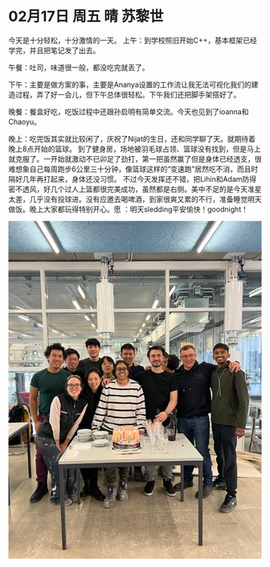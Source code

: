 # 02月17日 周五 晴 苏黎世

今天是十分轻松，十分激情的一天。
上午：到学校照旧开始C++，基本框架已经学完，并且把笔记发了出去。

午餐：吐司，味道很一般，都没吃完就丢了。

下午：主要是做方案的事，主要是Ananya设置的工作流让我无法可视化我们的建造过程，弄了好一会儿，但下午总体很轻松。下午我们还把脚手架搭好了。

晚餐：餐盒好吃，吃饭过程中还跟孙启明有简单交流。今天也见到了ioanna和Chaoyu。

晚上：吃完饭其实就比较闲了，庆祝了Nijat的生日，还和同学聊了天。就期待着晚上8点开始的篮球。
到了健身房，场地被羽毛球占领、篮球没有找到，但是马上就克服了。一开始就激动不已卯足了劲打，第一把虽然赢了但是身体已经透支，很难想象自己每周跑步6公里三十分钟，像篮球这样的“变速跑”居然吃不消，而且时隔好几年再打起来，身体还没习惯。
不过今天发挥还不错，把Lihin和Adam防得密不透风，好几个过人上篮都很完美成功，虽然都是右侧。美中不足的是今天准星太差，几乎没有投球进。没有应邀去喝啤酒，到家很爽又累的不行，准备睡觉明天做饭。晚上大家都玩得特别开心。愿 ：明天sledding平安愉快！goodnight！


![image](images\\63f01a6951f8d1c855164959.jpg)




